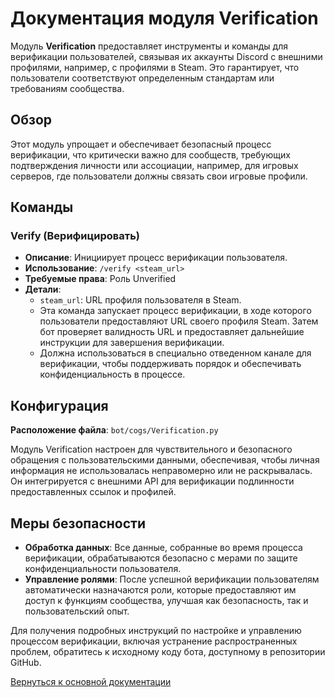 # Документация модуля Verification

Модуль **Verification** предоставляет инструменты и команды для верификации пользователей, связывая их аккаунты Discord с внешними профилями, например,
с профилями в Steam. Это гарантирует, что пользователи соответствуют определенным стандартам или требованиям сообщества.

## Обзор

Этот модуль упрощает и обеспечивает безопасный процесс верификации, что критически важно для сообществ, требующих подтверждения личности или
ассоциации, например, для игровых серверов, где пользователи должны связать свои игровые профили.

## Команды

### Verify (Верифицировать)

- **Описание**: Инициирует процесс верификации пользователя.
- **Использование**: `/verify <steam_url>`
- **Требуемые права**: Роль Unverified
- **Детали**:
    - `steam_url`: URL профиля пользователя в Steam.
    - Эта команда запускает процесс верификации, в ходе которого пользователи предоставляют URL своего профиля Steam. Затем бот проверяет валидность
      URL и предоставляет дальнейшие инструкции для завершения верификации.
    - Должна использоваться в специально отведенном канале для верификации, чтобы поддерживать порядок и обеспечивать конфиденциальность в процессе.

## Конфигурация

**Расположение файла**: `bot/cogs/Verification.py`

Модуль Verification настроен для чувствительного и безопасного обращения с пользовательскими данными, обеспечивая, чтобы личная информация не
использовалась неправомерно или не раскрывалась. Он интегрируется с внешними API для верификации подлинности предоставленных ссылок и профилей.

## Меры безопасности

- **Обработка данных**: Все данные, собранные во время процесса верификации, обрабатываются безопасно с мерами по защите конфиденциальности
  пользователя.
- **Управление ролями**: После успешной верификации пользователям автоматически назначаются роли, которые предоставляют им доступ к функциям
  сообщества, улучшая как безопасность, так и пользовательский опыт.

Для получения подробных инструкций по настройке и управлению процессом верификации, включая устранение распространенных проблем, обратитесь к исходному
коду бота, доступному в репозитории GitHub.

[Вернуться к основной документации](https://github.com/overklassniy/Oscar_Dota_Hub_Discord_Bot/blob/master/docs/ru/Документация.md)

